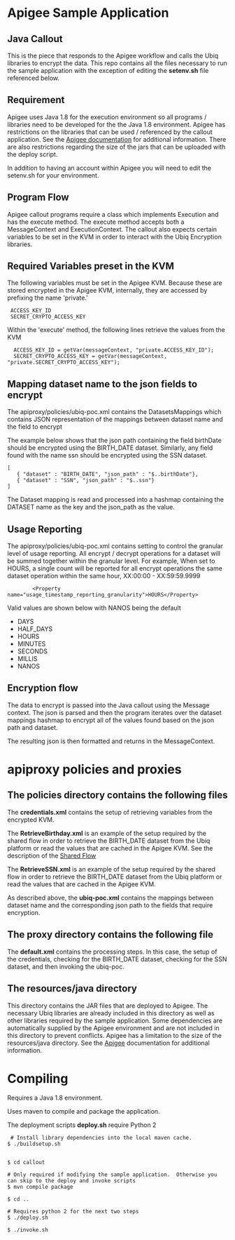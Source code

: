 # Apigee Sample Application

## Java Callout

This is the piece that responds to the Apigee workflow and calls the Ubiq libraries to encrypt the data.  This repo contains all the files necessary to run the sample application with the exception of editing the <b>setenv.sh</b> file referenced below.

## Requirement

Apigee uses Java 1.8 for the execution environment so all programs / libraries need to be developed for the the Java 1.8 environment.  Apigee has restrictions on the libraries that can be used / referenced by the callout application.  See the [Apigee documentation](https://cloud.google.com/apigee/docs/api-platform/reference/policies/java-callout-policy) for additional information.  There are also restrictions regarding the size of the jars that can be uploaded with the deploy script.

In addition to having an account within Apigee you will need to edit the setenv.sh for your environment.

## Program Flow

Apigee callout programs require a class which implements Execution and has the execute method.  The execute method accepts both a MessageContext and ExecutionContext.  The callout also expects certain variables to be set in the KVM in order to interact with the Ubiq Encryption libraries.

## Required Variables preset in the KVM

The following variables must be set in the Apigee KVM.  Because these are stored encrypted in the Apigee KVM, internally, they are accessed by prefixing the name 'private.'

```
 ACCESS_KEY_ID
 SECRET_CRYPTO_ACCESS_KEY
```

Within the 'execute' method, the following lines retrieve the values from the KVM
```
  ACCESS_KEY_ID = getVar(messageContext, "private.ACCESS_KEY_ID");
  SECRET_CRYPTO_ACCESS_KEY = getVar(messageContext, "private.SECRET_CRYPTO_ACCESS_KEY");
```

## Mapping dataset name to the json fields to encrypt

The apiproxy/policies/ubiq-poc.xml contains the DatasetsMappings which contains JSON representation of the mappings between dataset name and the field to encrypt

The example below shows that the json path containing the field birthDate should be encrypted using the BIRTH_DATE dataset.  Similarly, any field found with the name ssn should be encrypted using the SSN dataset.

```
[
   { "dataset" : "BIRTH_DATE", "json_path" : "$..birthDate"},
   { "dataset" : "SSN", "json_path" : "$..ssn"}
]
```
The Dataset mapping is read and processed into a hashmap containing the DATASET name as the key and the json_path as the value.

## Usage Reporting
The apiproxy/policies/ubiq-poc.xml contains setting to control the granular level of usage reporting.  All encrypt / decrypt operations for a dataset will be summed together within the granular level.  For example, When set to HOURS, a single count will be reported for all encrypt operations the same dataset operation within the same hour, XX:00:00 - XX:59:59.9999

```
        <Property name="usage_timestamp_reporting_granularity">HOURS</Property>
```

Valid values are shown below with NANOS being the default
- DAYS
- HALF_DAYS
- HOURS
- MINUTES
- SECONDS
- MILLIS
- NANOS

## Encryption flow

The data to encrypt is passed into the Java callout using the Message context.  The json is parsed and then the program iterates over the dataset mappings hashmap to encrypt all of the values found based on the json path and dataset.

The resulting json is then formatted and returns in the MessageContext.

# apiproxy policies and proxies

## The policies directory contains the following files

The <B>credentials.xml</B> contains the setup of retrieving variables from the encrypted KVM.

The <B>RetrieveBirthday.xml</B> is an example of the setup required by the shared flow in order to retrieve the BIRTH_DATE dataset from the Ubiq platform or read the values that are cached in the Apigee KVM.  See the description of the [Shared Flow](../dataset_flow/README.md#in-your-flow)

The <B>RetrieveSSN.xml</B> is an example of the setup required by the shared flow in order to retrieve the BIRTH_DATE dataset from the Ubiq platform or read the values that are cached in the Apigee KVM.

As described above, the <B>ubiq-poc.xml</B> contains the mappings between dataset name and the corresponding json path to the fields that require encryption.

## The proxy directory contains the following file

The <B>default.xml</B> contains the processing steps.  In this case, the setup of the credentials, checking for the BIRTH_DATE dataset, checking for the SSN dataset, and then invoking the ubiq-poc.

## The resources/java directory 

This directory contains the JAR files that are deployed to Apigee.  The necessary Ubiq libraries are already included in this directory as well as other libraries required by the sample application.  Some dependencies are automatically supplied by the Apigee environment and are not included in this directory to prevent conflicts.  Apigee has a limitation to the size of the resources/java directory.  See the [Apigee](https://docs.apigee.com/) documentation for additional information.

# Compiling

Requires a Java 1.8 environment.

Uses maven to compile and package the application.  

The deployment scripts <B>deploy.sh</B> require Python 2

```
 # Install library dependencies into the local maven cache.
$ ./buildsetup.sh


$ cd callout

# Only required if modifying the sample application.  Otherwise you can skip to the deploy and invoke scripts
$ mvn compile package

$ cd ..

# Requires python 2 for the next two steps
$ ./deploy.sh

$ ./invoke.sh
```
